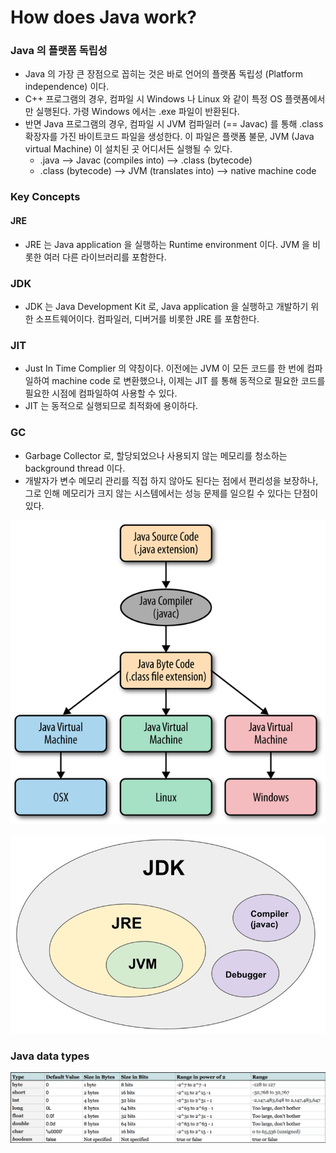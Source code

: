 # How does Java work? 

### Java 의 플랫폼 독립성
- Java 의 가장 큰 장점으로 꼽히는 것은 바로 언어의 플랫폼 독립성 (Platform independence) 이다.
- C++ 프로그램의 경우, 컴파일 시 Windows 나 Linux 와 같이 특정 OS 플랫폼에서만 실행된다. 가령 Windows 에서는 .exe 파일이 반환된다.
- 반면 Java 프로그램의 경우, 컴파일 시 JVM 컴파일러 (== Javac) 를 통해 .class 확장자를 가진 바이트코드 파일을 생성한다. 이 파일은 플랫폼 불문, JVM (Java virtual Machine) 이 설치된 곳 어디서든 실행될 수 있다. 
  - .java --> Javac (compiles into) --> .class (bytecode) 
  - .class (bytecode) --> JVM (translates into) --> native machine code

### Key Concepts

#### JRE
- JRE 는 Java application 을 실행하는 Runtime environment 이다. JVM 을 비롯한 여러 다른 라이브러리를 포함한다. 

### JDK
- JDK 는 Java Development Kit 로, Java application 을 실행하고 개발하기 위한 소프트웨어이다. 컴파일러, 디버거를 비롯한 JRE 를 포함한다. 

### JIT
- Just In Time Complier 의 약칭이다. 이전에는 JVM 이 모든 코드를 한 번에 컴파일하여 machine code 로 변환했으나, 이제는 JIT 를 통해 동적으로 필요한 코드를 필요한 시점에 컴파일하여 사용할 수 있다.
- JIT 는 동적으로 실행되므로 최적화에 용이하다. 

### GC
- Garbage Collector 로, 할당되었으나 사용되지 않는 메모리를 청소하는 background thread 이다.
- 개발자가 변수 메모리 관리를 직접 하지 않아도 된다는 점에서 편리성을 보장하나, 그로 인해 메모리가 크지 않는 시스템에서는 성능 문제를 일으킬 수 있다는 단점이 있다. 

![java compiler](./sources/java-compiler.png)

![java structure](./sources/java-structure.png)

### Java data types
![data types](./sources/data-types.png)